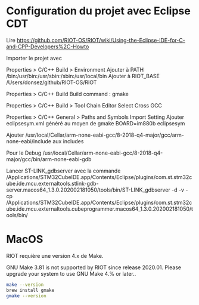 # Configuration du projet avec Eclipse CDT

Lire https://github.com/RIOT-OS/RIOT/wiki/Using-the-Eclipse-IDE-for-C-and-CPP-Developers%2C-Howto

Importer le projet avec 





Properties > C/C++ Build > Environment
Ajouter à PATH /bin:/usr/bin:/usr/sbin:/sbin:/usr/local/bin
Ajouter à RIOT_BASE /Users/donsez/github/RIOT-OS/RIOT

Properties > C/C++ Build
Build command : gmake

Properties > C/C++ Build > Tool Chain Editor
Select Cross GCC


Properties > C/C++ General > Paths and Symbols
Import Setting
Ajouter eclipsesym.xml généré au moyen de gmake BOARD=im880b eclipsesym


Ajouter /usr/local/Cellar/arm-none-eabi-gcc/8-2018-q4-major/gcc/arm-none-eabi/include aux includes


Pour le Debug
/usr/local/Cellar/arm-none-eabi-gcc/8-2018-q4-major/gcc/bin/arm-none-eabi-gdb


Lancer ST-LINK_gdbserver avec la commande 
/Applications/STM32CubeIDE.app/Contents/Eclipse/plugins/com.st.stm32cube.ide.mcu.externaltools.stlink-gdb-server.macos64_1.3.0.202002181050/tools/bin/ST-LINK_gdbserver -d -v -cp /Applications/STM32CubeIDE.app/Contents/Eclipse/plugins/com.st.stm32cube.ide.mcu.externaltools.cubeprogrammer.macos64_1.3.0.202002181050/tools/bin/



# MacOS
RIOT requière une version 4.x de Make.

GNU Make 3.81 is not supported by RIOT since release 2020.01. Please upgrade your system to use GNU Make 4.% or later..


```bash
make --version
brew install gmake
gmake --version

```
